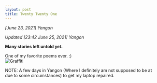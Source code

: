 ```yaml
---
layout: post
title: Twenty Twenty One
---
```


*[June 23, 2021] Yangon*  

*Updated [23:42 June 25, 2021] Yangon* 

**Many stories left untold yet.**

One of my favorite poems ever. :)  
![Graffiti](https://lh3.googleusercontent.com/pw/AM-JKLUw9e1DK3AdR9XwymO5ty07bq6914ohwiptT59oOCB03wcZqFJrfVgfdoMGfa8HpXWyLPCMwC7LpquaEuqW28tX0ERKZc-dvVXlntsm0rGHYh_cQgwjwpm79YpbkCtyBCL65g2_ImtoZt4Wcq-F4xXmrw=s500-no) 

NOTE: A few days in Yangon (Where I definitely am not supposed to be at due to some circumstances) to get my laptop repaired. 
